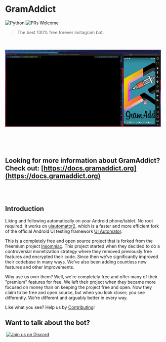 # GramAddict
![Python](https://img.shields.io/badge/built%20with-Python3-red.svg)
![PRs Welcome](https://img.shields.io/badge/PRs-welcome-brightgreen.svg?style=flat)

> The best 100% free forever instagram bot.

<br /><br />
<img src="https://github.com/GramAddict/bot/raw/master/res/demo.gif">
<br /><br />


<br /><br />
## Looking for more information about GramAddict? Check out: [https://docs.gramaddict.org](https://docs.gramaddict.org)
<br /><br />

## Introduction

Liking and following automatically on your Android phone/tablet. No root required: it works on [uiautomator2](https://github.com/openatx/uiautomator2), which is a faster and more efficient fork of the official Android UI testing framework [UI Automator](https://developer.android.com/training/testing/ui-automator). 

This is a completely free and open source project that is forked from the freemium project [Insomniac](https://github.com/alexal1/Insomniac/). This project started when they decided to do a controversial monetization strategy where they removed previously free features and encrypted their code. Since then we’ve significantly improved their codebase in many ways. We’ve also been adding countless new features and other improvements. 

Why use us over them? Well, we're completely free and offer many of their "premium" features for free. We left their project when they became more focused on money than on keeping the project free and open. Now they claim to be free and open source, but when you look closer; you see differently. We're different and arguably better in every way. 

Like what you see? Help us by [Contributing](/?id=contributing)!

## Want to talk about the bot?

<p>
  <a href="https://discord.gg/9MTjgs8g5R">
    <img hspace="3" alt="Join us on Discord" src="https://github.com/GramAddict/bot/raw/master/res/discord.png" height=84/>
  </a>
</p>